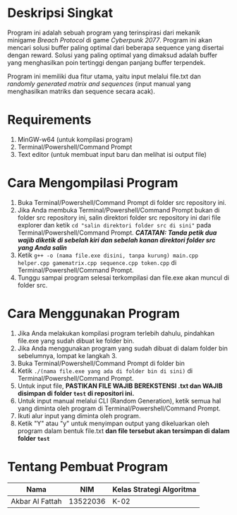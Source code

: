 # Deskripsi Singkat
Program ini adalah sebuah program yang terinspirasi dari mekanik minigame *Breach Protocol* di game _Cyberpunk 2077_. Program ini akan mencari solusi buffer paling optimal dari beberapa sequence yang disertai dengan reward. Solusi yang paling optimal yang dimaksud adalah buffer yang menghasilkan poin tertinggi dengan panjang buffer terpendek.

Program ini memiliki dua fitur utama, yaitu input melalui file.txt dan *randomly generated matrix and sequences* (input manual yang menghasilkan matriks dan sequence secara acak).

# Requirements
1. MinGW-w64 (untuk kompilasi program)
2. Terminal/Powershell/Command Prompt
3. Text editor (untuk membuat input baru dan melihat isi output file)

# Cara Mengompilasi Program
1. Buka Terminal/Powershell/Command Prompt di folder src repository ini.
2. Jika Anda membuka Terminal/Powershell/Command Prompt bukan di folder src repository ini, salin direktori folder src repository ini dari file explorer dan ketik ``` cd "salin direktori folder src di sini" ``` pada Terminal/Powershell/Command Prompt. ***CATATAN: Tanda petik dua wajib diketik di sebelah kiri dan sebelah kanan direktori folder src yang Anda salin***
3. Ketik ```g++ -o (nama file.exe disini, tanpa kurung) main.cpp helper.cpp gamematrix.cpp sequence.cpp token.cpp``` di Terminal/Powershell/Command Prompt.
4. Tunggu sampai program selesai terkompilasi dan file.exe akan muncul di folder src.
# Cara Menggunakan Program
1. Jika Anda melakukan kompilasi program terlebih dahulu, pindahkan file.exe yang sudah dibuat ke folder bin.
2. Jika Anda menggunakan program yang sudah dibuat di dalam folder bin sebelumnya, lompat ke langkah 3.
3. Buka Terminal/Powershell/Command Prompt di folder bin
4. Ketik ```./(nama file.exe yang ada di folder bin di sini)``` di Terminal/Powershell/Command Prompt.
5. Untuk input file, **PASTIKAN FILE WAJIB BEREKSTENSI .txt dan WAJIB disimpan di folder ```test``` di repositori ini.**
6. Untuk input manual melalui CLI (Random Generation), ketik semua hal yang diminta oleh program di Terminal/Powershell/Command Prompt.
7. Ikuti alur input yang diminta oleh program.
8. Ketik "Y" atau "y" untuk menyimpan output yang dikeluarkan oleh program dalam bentuk file.txt **dan file tersebut akan tersimpan di dalam folder ```test```**
# Tentang Pembuat Program
| Nama          | NIM    | Kelas Strategi Algoritma|
| --------------|--------| ----|
|Akbar Al Fattah|13522036| K-02|
